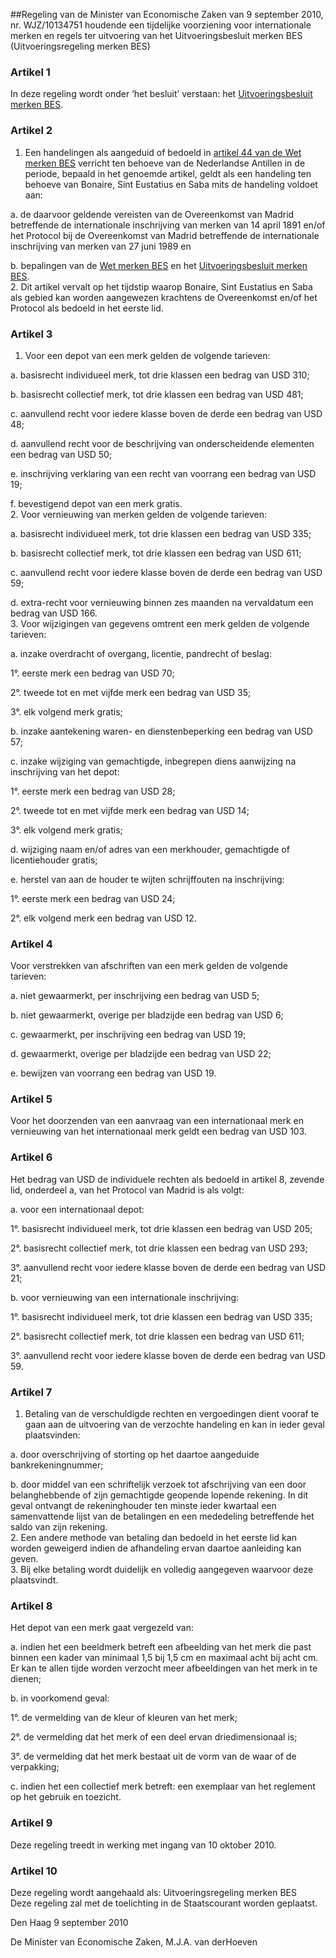 <meta http-equiv='Content-Type' content='text/html; charset=utf-8' />

##Regeling van de Minister van Economische Zaken van 9 september 2010, nr. WJZ/10134751 houdende een tijdelijke voorziening voor internationale merken en regels ter uitvoering van het Uitvoeringsbesluit merken BES (Uitvoeringsregeling merken BES)

### Artikel  1  

In deze regeling wordt onder ‘het besluit’ verstaan: het [Uitvoeringsbesluit merken BES](../../../../../AMvB-BES/uitvoeringsbesluit/merken/bes/BWBR0028591/README.md).  

### Artikel  2  

1.  Een handelingen als aangeduid of bedoeld in [artikel 44 van de Wet merken BES](../../../../../wet-BES/wet/merken/bes/BWBR0028306/README.md) verricht ten behoeve van de Nederlandse Antillen in de periode, bepaald in het genoemde artikel, geldt als een handeling ten behoeve van Bonaire, Sint Eustatius en Saba mits de handeling voldoet aan: 

a. de daarvoor geldende vereisten van de Overeenkomst van Madrid betreffende de internationale inschrijving van merken van 14 april 1891 en/of het Protocol bij de Overeenkomst van Madrid betreffende de internationale inschrijving van merken van 27 juni 1989 en  

b. bepalingen van de [Wet merken BES](../../../../../wet-BES/wet/merken/bes/BWBR0028306/README.md) en het [Uitvoeringsbesluit merken BES](../../../../../AMvB-BES/uitvoeringsbesluit/merken/bes/BWBR0028591/README.md).     
2.  Dit artikel vervalt op het tijdstip waarop Bonaire, Sint Eustatius en Saba als gebied kan worden aangewezen krachtens de Overeenkomst en/of het Protocol als bedoeld in het eerste lid.   

### Artikel  3  

1.  Voor een depot van een merk gelden de volgende tarieven: 

a. basisrecht individueel merk, tot drie klassen een bedrag van USD 310;  

b. basisrecht collectief merk, tot drie klassen een bedrag van USD 481;  

c. aanvullend recht voor iedere klasse boven de derde een bedrag van USD 48;  

d. aanvullend recht voor de beschrijving van onderscheidende elementen een bedrag van USD 50;  

e. inschrijving verklaring van een recht van voorrang een bedrag van USD 19;  

f. bevestigend depot van een merk gratis.     
2.  Voor vernieuwing van merken gelden de volgende tarieven: 

a. basisrecht individueel merk, tot drie klassen een bedrag van USD 335;  

b. basisrecht collectief merk, tot drie klassen een bedrag van USD 611;  

c. aanvullend recht voor iedere klasse boven de derde een bedrag van USD 59;  

d. extra-recht voor vernieuwing binnen zes maanden na vervaldatum een bedrag van USD 166.     
3.  Voor wijzigingen van gegevens omtrent een merk gelden de volgende tarieven: 

a. inzake overdracht of overgang, licentie, pandrecht of beslag: 

1°. eerste merk een bedrag van USD 70;  

2°. tweede tot en met vijfde merk een bedrag van USD 35;  

3°. elk volgend merk gratis;    

b. inzake aantekening waren- en dienstenbeperking een bedrag van USD 57;  

c. inzake wijziging van gemachtigde, inbegrepen diens aanwijzing na inschrijving van het depot: 

1°. eerste merk een bedrag van USD 28;  

2°. tweede tot en met vijfde merk een bedrag van USD 14;  

3°. elk volgend merk gratis;    

d. wijziging naam en/of adres van een merkhouder, gemachtigde of licentiehouder gratis;  

e. herstel van aan de houder te wijten schrijffouten na inschrijving: 

1°. eerste merk een bedrag van USD 24;  

2°. elk volgend merk een bedrag van USD 12.       

### Artikel  4  

Voor verstrekken van afschriften van een merk gelden de volgende tarieven: 

a. niet gewaarmerkt, per inschrijving een bedrag van USD 5;  

b. niet gewaarmerkt, overige per bladzijde een bedrag van USD 6;  

c. gewaarmerkt, per inschrijving een bedrag van USD 19;  

d. gewaarmerkt, overige per bladzijde een bedrag van USD 22;  

e. bewijzen van voorrang een bedrag van USD 19.    

### Artikel  5  

Voor het doorzenden van een aanvraag van een internationaal merk en vernieuwing van het internationaal merk geldt een bedrag van USD 103.  

### Artikel  6  

Het bedrag van USD de individuele rechten als bedoeld in artikel 8, zevende lid, onderdeel a, van het Protocol van Madrid is als volgt: 

a. voor een internationaal depot: 

1°. basisrecht individueel merk, tot drie klassen een bedrag van USD 205;  

2°. basisrecht collectief merk, tot drie klassen een bedrag van USD 293;  

3°. aanvullend recht voor iedere klasse boven de derde een bedrag van USD 21;    

b. voor vernieuwing van een internationale inschrijving: 

1°. basisrecht individueel merk, tot drie klassen een bedrag van USD 335;  

2°. basisrecht collectief merk, tot drie klassen een bedrag van USD 611;  

3°. aanvullend recht voor iedere klasse boven de derde een bedrag van USD 59.      

### Artikel  7  

1.  Betaling van de verschuldigde rechten en vergoedingen dient vooraf te gaan aan de uitvoering van de verzochte handeling en kan in ieder geval plaatsvinden: 

a. door overschrijving of storting op het daartoe aangeduide bankrekeningnummer;  

b. door middel van een schriftelijk verzoek tot afschrijving van een door belanghebbende of zijn gemachtigde geopende lopende rekening. In dit geval ontvangt de rekeninghouder ten minste ieder kwartaal een samenvattende lijst van de betalingen en een mededeling betreffende het saldo van zijn rekening.     
2.  Een andere methode van betaling dan bedoeld in het eerste lid kan worden geweigerd indien de afhandeling ervan daartoe aanleiding kan geven.   
3.  Bij elke betaling wordt duidelijk en volledig aangegeven waarvoor deze plaatsvindt.   

### Artikel  8  

Het depot van een merk gaat vergezeld van: 

a. indien het een beeldmerk betreft een afbeelding van het merk die past binnen een kader van minimaal 1,5 bij 1,5 cm en maximaal acht bij acht cm. Er kan te allen tijde worden verzocht meer afbeeldingen van het merk in te dienen;  

b. in voorkomend geval: 

1°. de vermelding van de kleur of kleuren van het merk;  

2°. de vermelding dat het merk of een deel ervan driedimensionaal is;  

3°. de vermelding dat het merk bestaat uit de vorm van de waar of de verpakking;    

c. indien het een collectief merk betreft: een exemplaar van het reglement op het gebruik en toezicht.    

### Artikel  9  

Deze regeling treedt in werking met ingang van 10 oktober 2010.  

### Artikel  10  

Deze regeling wordt aangehaald als: Uitvoeringsregeling merken BES  
Deze regeling zal met de toelichting in de Staatscourant worden geplaatst.   

Den Haag 
9 september 2010   

De 
Minister van Economische Zaken,
M.J.A. van derHoeven   
